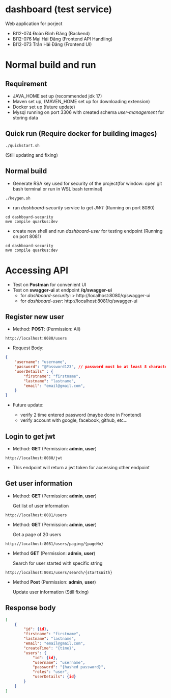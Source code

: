 # dashboard (test service)

Web application for porject

- BI12-074 Đoàn Đình Đăng (Backend)
- BI12-076 Mai Hải Đăng (Frontend API Handling)
- BI12-073 Trần Hải Đăng (Frontend UI)

# Normal build and run

## Requirement

- JAVA_HOME set up (recommended jdk 17)
- Maven set up, (MAVEN_HOME set up for downloading extension)
- Docker set up (future update)
- Mysql running on port 3306 with created schema *user-management* for storing data

## Quick run (Require docker for building images)

```shell script
./quickstart.sh
```
(Still updating and fixing)

## Normal build

- Generate RSA key used for security of the project(for window: open git bash terminal or run in WSL bash terminal)

```shell script
./keygen.sh
```

- run *dashboard-security* service to get *JWT* (Running on port 8080)

```shell script
cd dashboard-security
mvn compile quarkus:dev
```

- create new shell and run *dashboard-user* for testing endpoint (Running on port 8081)

```shell script
cd dashboard-security
mvn compile quarkus:dev
```

# Accessing API

- Test on **Postman** for convenient UI
- Test on **swagger-ui** at endpoint **/q/swagger-ui**
    - for *dashboard-security*: > http://localhost:8080/q/swagger-ui
    - for *dashboard-user*: http://localhost:8081/q/swagger-ui

## Register new user

- Method: **POST**: (Permission: All)

```url
http://localhost:8080/users
```

- Request Body:

```json
{
    "username": "username",
    "password": "@Password123", // password must be at least 8 characters, contain at least 1 uppercase letter, 1 lowercase letter, 1 number and 1 special character
    "userDetails" : {
        "firstname": "firstname",
        "lastname": "lastname",
        "email": "email@gmail.com",
    }
}
```

- Future update:

    - verify 2 time entered password (maybe done in Frontend)
    - verify account with google, facebook, github, etc...

## Login to get jwt

- Method: **GET** (Permission: **admin**, **user**)

```url
http://localhost:8080/jwt
```

- This endpoint will return a jwt token for accessing other endpoint

## Get user information

- Method: **GET** (Permission: **admin**, **user**)
    
    Get list of user information

```url
http://localhost:8081/users
```

- Method: **GET** (Permission: **admin**, **user**)
    
    Get a page of 20 users

```url
http://localhost:8081/users/paging/{pageNo}
```

- Method **GET** (Permission: **admin**, **user**)
    
    Search for user started with specific string

```url
http://localhost:8081/users/search/{startsWith}
```

- Method **Post** (Permission: **admin**, **user**)
    
    Update user information (Still fixing)

## Response body

```json
[
    {
        "id": {id},
        "firstname": "firstname",
        "lastname": "lastname",
        "email": "email@gmail.com",
        "createTime": "{time}",
        "users": {
            "id": {id},
            "username": "username",
            "password": "{hashed password}",
            "roles": "user",
            "userDetails": {id}
        }
    }
]
```